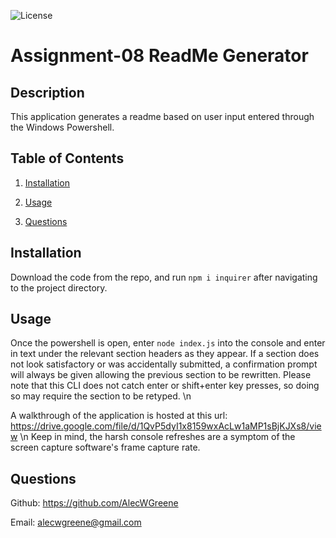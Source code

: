 
![License](https://img.shields.io/badge/license-MIT-green)

# Assignment-08 ReadMe Generator 


  
  ## Description 

This application generates a readme based on user input entered through the Windows Powershell.  


  
  ## Table of Contents 

  1. [Installation](#installation) 

  2. [Usage](#usage) 

  3. [Questions](#questions) 

  
  ## Installation 

Download the code from the repo, and run `npm i inquirer` after navigating to the project directory. 


  
  ## Usage 

Once the powershell is open, enter `node index.js` into the console and enter in text under the relevant section headers as they appear. If a section does not look satisfactory or was accidentally submitted, a confirmation prompt will always be given allowing the previous section to be rewritten. Please note that this CLI does not catch enter or shift+enter key presses, so doing so may require the section to be retyped. \n

A walkthrough of the application is hosted at this url: https://drive.google.com/file/d/1QvP5dyI1x8159wxAcLw1aMP1sBjKJXs8/view \n 
Keep in mind, the harsh console refreshes are a symptom of the screen capture software's frame capture rate.


  
  ## Questions 

Github:  https://github.com/AlecWGreene

Email: alecwgreene@gmail.com 

  